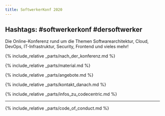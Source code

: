 ```yaml
---
title: SoftwerkerKonf 2020
---
```


## Hashtags: #softwerkerkonf #dersoftwerker 

Die Online-Konferenz rund um die Themen Softwarearchitektur, Cloud, DevOps, IT-Infrastruktur, Security, Frontend und vieles mehr!

{% include_relative _parts/nach_der_konferenz.md %}

{% include_relative _parts/material.md %}

{% include_relative _parts/angebote.md %}

{% include_relative _parts/kontakt_danach.md %}

{% include_relative _parts/infos_zu_codecentric.md %}

-------------------------------------------

{% include_relative _parts/code_of_conduct.md %}
